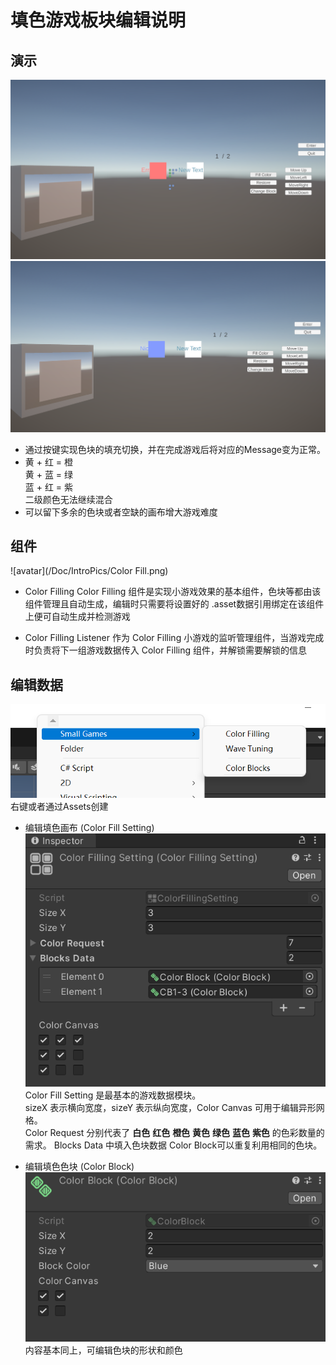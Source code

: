 # 填色游戏板块编辑说明
## 演示
![avatar](/Doc/IntroPics/Demo1.png)
![avatar](/Doc/IntroPics/Demo2.png)
* 通过按键实现色块的填充切换，并在完成游戏后将对应的Message变为正常。  
* 黄 + 红 = 橙  
黄 + 蓝 = 绿  
蓝 + 红 = 紫  
二级颜色无法继续混合
* 可以留下多余的色块或者空缺的画布增大游戏难度

## 组件
![avatar](/Doc/IntroPics/Color
Fill.png)

* Color Filling
  Color Filling 组件是实现小游戏效果的基本组件，色块等都由该组件管理且自动生成，编辑时只需要将设置好的 .asset数据引用绑定在该组件上便可自动生成并检测游戏

* Color Filling Listener
  作为 Color Filling 小游戏的监听管理组件，当游戏完成时负责将下一组游戏数据传入 Color Filling 组件，并解锁需要解锁的信息

## 编辑数据
![avatar](/Doc/IntroPics/CreateColor.png)
右键或者通过Assets创建


* 编辑填色画布 (Color Fill Setting)
![avatar](/Doc/IntroPics/ColorFillSetting.png)
Color Fill Setting 是最基本的游戏数据模块。  
sizeX 表示横向宽度，sizeY 表示纵向宽度，Color Canvas 可用于编辑异形网格。  
Color Request 分别代表了 **白色** **红色** **橙色** **黄色** **绿色** **蓝色** **紫色** 的色彩数量的需求。
Blocks Data 中填入色块数据 Color Block可以重复利用相同的色块。


* 编辑填色色块 (Color Block)
![avatar](/Doc/IntroPics/ColorBlock.png)
内容基本同上，可编辑色块的形状和颜色